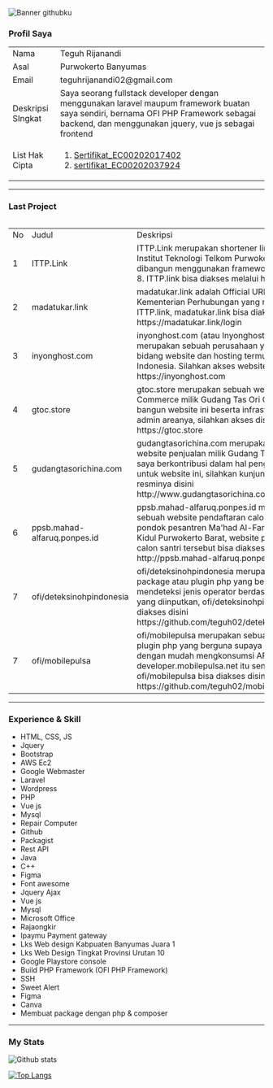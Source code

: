 ![Banner githubku](https://user-images.githubusercontent.com/43981051/97528783-1aa09680-19e1-11eb-8d65-1106590e1c05.png)

### Profil Saya
<table style="width: 100%">
<tr>
  <td>Nama </td>
  <td>Teguh Rijanandi </td>
 </tr>
  
  <tr>
  <td>Asal </td>
  <td>Purwokerto Banyumas </td>
 </tr>
 
  <tr>
  <td>Email </td>
  <td>teguhrijanandi02@gmail.com </td>
 </tr>
 
 
  <tr>
  <td>Deskripsi SIngkat </td>
  <td>Saya seorang fullstack developer dengan menggunakan laravel maupum framework buatan saya sendiri, bernama OFI PHP Framework sebagai backend, dan menggunakan jquery, vue js sebagai frontend</td>
 </tr>
 
 
  <tr>
  <td>List Hak Cipta </td>
  <td>
    <ol>
      <li> <a href="https://drive.google.com/file/d/16akhOx4oLT0aNsRM-tx9lr5ecLmw8DVU/view?usp=sharing">Sertifikat_EC00202017402</a> </li>
      <li> <a href="https://drive.google.com/file/d/1WM56dQwPXdUa5Yvsc_jsovcBvvh_IjN7/view?usp=sharing">sertifikat_EC00202037924</a> </li>
     </ol>
  </td>
 </tr>
<table>
  
<hr>

### Last Project
<table style="width: 100%">
  <tr>     
    <td>
      No
    </td>
    <td>
      Judul
    </td>     
    <td>
      Deskripsi
    </td>
  </tr>
              
  <tr>
    <td>
      1
    </td>
  <td>
    ITTP.Link
  </td>
  
  <td>
    ITTP.Link merupakan shortener link official milik Institut Teknologi Telkom Purwokerto, ITTP.link dibangun menggunakan framework laravel versi 8. ITTP.link
    bisa diakses melalui http://ittp.link
  </td>
  </tr>

  <tr>
    <td>2</td>
    <td>madatukar.link</td>
    <td>madatukar.link adalah Official URL Shortener Kementerian Perhubungan yang mengadaptasi ITTP.link, madatukar.link bisa diakses di https://madatukar.link/login</td>
  </tr>

  <tr>
    <td>3</td>
    <td>inyonghost.com</td>
    <td>inyonghost.com (atau Inyonghost Indonesia) merupakan sebuah perusahaan yang bergerak di bidang website dan hosting termurah se-Indonesia. Silahkan akses website resminya disini https://inyonghost.com</td>
  </tr>

  <tr>
    <td>4</td>
    <td>gtoc.store</td>
    <td>gtoc.store merupakan sebuah website E-Commerce milik Gudang Tas Ori China, saya bangun website ini beserta infrastruktur API dan admin areanya, silahkan akses disini https://gtoc.store</td>
  </tr>

  <tr>
    <td>5</td>
    <td>gudangtasorichina.com</td>
    <td>gudangtasorichina.com merupakan sebuah website penjualan milik Gudang Tas Ori China, saya berkontribusi dalam hal pengingkatan SEO untuk website ini, silahkan kunjungi website resminya disini http://www.gudangtasorichina.com</td>
  </tr>
  
  <tr>
    <td>6</td>
    <td>ppsb.mahad-alfaruq.ponpes.id</td>
    <td>ppsb.mahad-alfaruq.ponpes.id merupakan sebuah website pendaftaran calon santri milik pondok pesantren Ma'had Al-Faruq Karanglewas Kidul Purwokerto Barat, website pendaftaran calon santri tersebut bisa diakses disini http://ppsb.mahad-alfaruq.ponpes.id/</td>
  </tr>
  
  <tr>
    <td>7</td>
    <td>ofi/deteksinohpindonesia</td>
    <td>ofi/deteksinohpindonesia merupakan sebuah package atau plugin php yang berguna untuk mendeteksi jenis operator berdasarkan nomor hp yang diinputkan, ofi/deteksinohpindonesia bisa diakses disini https://github.com/teguh02/deteksinohpindonesia</td>
  </tr>
  
  <tr>
    <td>7</td>
    <td>ofi/mobilepulsa</td>
    <td>ofi/mobilepulsa merupakan sebuah package atau plugin php yang berguna supaya kita dapat dengan mudah mengkonsumsi API dari developer.mobilepulsa.net itu sendiri, ofi/mobilepulsa bisa diakses disini https://github.com/teguh02/mobilePulsanet-Sdk</td>
  </tr>
</table>
              
<hr>

### Experience & Skill
<ul>
<li>HTML, CSS, JS</li>
<li>Jquery</li>
<li>Bootstrap</li>
<li>AWS Ec2</li>
<li>Google Webmaster</li>
<li>Laravel</li>
<li>Wordpress</li>
<li>PHP</li>
<li>Vue js</li>
<li>Mysql</li>
<li>Repair Computer</li>
<li>Github</li>
<li>Packagist</li>
<li>Rest API</li>
<li>Java </li>
<li>C++</li>
<li>Figma</li>
<li>Font awesome</li>
<li>Jquery Ajax</li>
<li>Vue js</li>
<li>Mysql</li>
<li>Microsoft Office</li>
<li>Rajaongkir</li>
<li>Ipaymu Payment gateway</li>
<li>Lks Web design Kabpuaten Banyumas Juara 1</li>
<li>Lks Web Design Tingkat Provinsi Urutan 10</li>
<li>Google Playstore console</li>
<li>Build PHP Framework (OFI PHP Framework)</li>
<li>SSH</li>
<li>Sweet Alert</li>
<li>Figma</li>
<li>Canva</li>
<li>Membuat package dengan php & composer</li>
</ul>

<hr>

### My Stats
![Github stats](https://github-readme-stats.vercel.app/api?username=teguh02&show_icons=true&theme=dark)

[![Top Langs](https://github-readme-stats.vercel.app/api/top-langs/?username=teguh02&langs_count=12)](https://github.com/teguh02)
